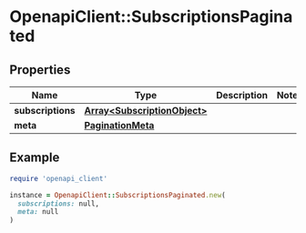 # OpenapiClient::SubscriptionsPaginated

## Properties

| Name | Type | Description | Notes |
| ---- | ---- | ----------- | ----- |
| **subscriptions** | [**Array&lt;SubscriptionObject&gt;**](SubscriptionObject.md) |  |  |
| **meta** | [**PaginationMeta**](PaginationMeta.md) |  |  |

## Example

```ruby
require 'openapi_client'

instance = OpenapiClient::SubscriptionsPaginated.new(
  subscriptions: null,
  meta: null
)
```

